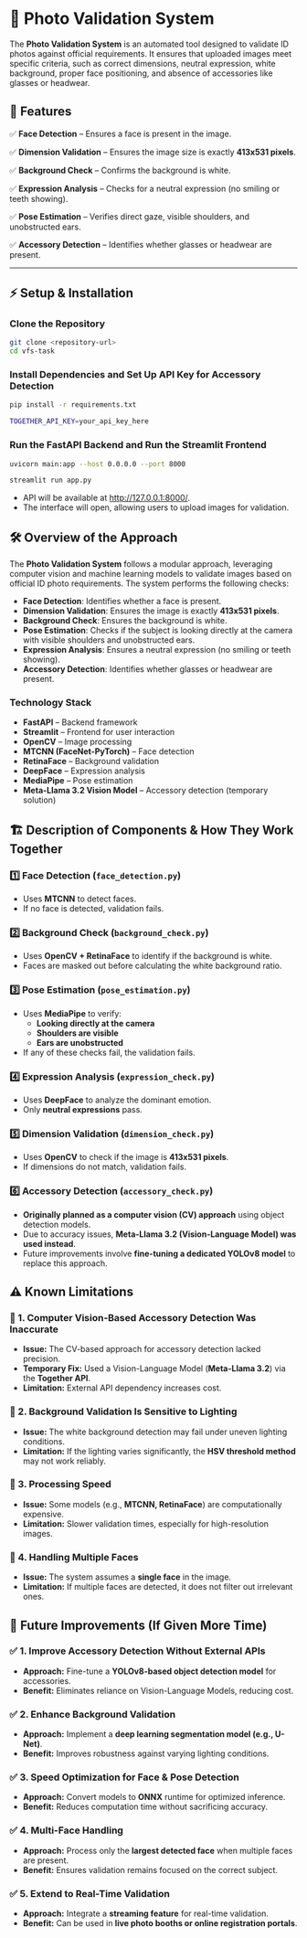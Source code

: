 # 📸 Photo Validation System

The **Photo Validation System** is an automated tool designed to validate ID photos against official requirements. It ensures that uploaded images meet specific criteria, such as correct dimensions, neutral expression, white background, proper face positioning, and absence of accessories like glasses or headwear.

## 🚀 Features

✅ **Face Detection** – Ensures a face is present in the image.

✅ **Dimension Validation** – Ensures the image size is exactly **413x531 pixels**.

✅ **Background Check** – Confirms the background is white.

✅ **Expression Analysis** – Checks for a neutral expression (no smiling or teeth showing).

✅ **Pose Estimation** – Verifies direct gaze, visible shoulders, and unobstructed ears.

✅ **Accessory Detection** – Identifies whether glasses or headwear are present.

---




## ⚡ Setup & Installation

### **Clone the Repository**

```bash
git clone <repository-url>
cd vfs-task
```

### **Install Dependencies and Set Up API Key for Accessory Detection**

```bash
pip install -r requirements.txt

TOGETHER_API_KEY=your_api_key_here
```

### **Run the FastAPI Backend and Run the Streamlit Frontend**

```bash
uvicorn main:app --host 0.0.0.0 --port 8000

streamlit run app.py
```

- API will be available at http://127.0.0.1:8000/.
- The interface will open, allowing users to upload images for validation.




## 🛠️ Overview of the Approach

The **Photo Validation System** follows a modular approach, leveraging computer vision and machine learning models to validate images based on official ID photo requirements. The system performs the following checks:

- **Face Detection**: Identifies whether a face is present.
- **Dimension Validation**: Ensures the image is exactly **413x531 pixels**.
- **Background Check**: Ensures the background is white.
- **Pose Estimation**: Checks if the subject is looking directly at the camera with visible shoulders and unobstructed ears.
- **Expression Analysis**: Ensures a neutral expression (no smiling or teeth showing).
- **Accessory Detection**: Identifies whether glasses or headwear are present.

### **Technology Stack**

- **FastAPI** – Backend framework
- **Streamlit** – Frontend for user interaction
- **OpenCV** – Image processing
- **MTCNN (FaceNet-PyTorch)** – Face detection
- **RetinaFace** – Background validation
- **DeepFace** – Expression analysis
- **MediaPipe** – Pose estimation
- **Meta-Llama 3.2 Vision Model** – Accessory detection (temporary solution)




## 🏗️ Description of Components & How They Work Together

### **1️⃣ Face Detection (`face_detection.py`)**

- Uses **MTCNN** to detect faces.
- If no face is detected, validation fails.

### **2️⃣ Background Check (`background_check.py`)**

- Uses **OpenCV + RetinaFace** to identify if the background is white.
- Faces are masked out before calculating the white background ratio.

### **3️⃣ Pose Estimation (`pose_estimation.py`)**

- Uses **MediaPipe** to verify:
  - **Looking directly at the camera**
  - **Shoulders are visible**
  - **Ears are unobstructed**
- If any of these checks fail, the validation fails.

### **4️⃣ Expression Analysis (`expression_check.py`)**

- Uses **DeepFace** to analyze the dominant emotion.
- Only **neutral expressions** pass.

### **5️⃣ Dimension Validation (`dimension_check.py`)**

- Uses **OpenCV** to check if the image is **413x531 pixels**.
- If dimensions do not match, validation fails.

### **6️⃣ Accessory Detection (`accessory_check.py`)**

- **Originally planned as a computer vision (CV) approach** using object detection models.
- Due to accuracy issues, **Meta-Llama 3.2 (Vision-Language Model) was used instead**.
- Future improvements involve **fine-tuning a dedicated YOLOv8 model** to replace this approach.



## ⚠️ Known Limitations

### 🚧 1. Computer Vision-Based Accessory Detection Was Inaccurate

- **Issue:** The CV-based approach for accessory detection lacked precision.
- **Temporary Fix:** Used a Vision-Language Model (**Meta-Llama 3.2**) via the **Together API**.
- **Limitation:** External API dependency increases cost.

### 🚧 2. Background Validation Is Sensitive to Lighting

- **Issue:** The white background detection may fail under uneven lighting conditions.
- **Limitation:** If the lighting varies significantly, the **HSV threshold method** may not work reliably.

### 🚧 3. Processing Speed

- **Issue:** Some models (e.g., **MTCNN, RetinaFace**) are computationally expensive.
- **Limitation:** Slower validation times, especially for high-resolution images.

### 🚧 4. Handling Multiple Faces

- **Issue:** The system assumes a **single face** in the image.
- **Limitation:** If multiple faces are detected, it does not filter out irrelevant ones.



## 🔄 Future Improvements (If Given More Time)

### ✅ 1. Improve Accessory Detection Without External APIs

- **Approach:** Fine-tune a **YOLOv8-based object detection model** for accessories.
- **Benefit:** Eliminates reliance on Vision-Language Models, reducing cost.

### ✅ 2. Enhance Background Validation

- **Approach:** Implement a **deep learning segmentation model (e.g., U-Net)**.
- **Benefit:** Improves robustness against varying lighting conditions.

### ✅ 3. Speed Optimization for Face & Pose Detection

- **Approach:** Convert models to **ONNX** runtime for optimized inference.
- **Benefit:** Reduces computation time without sacrificing accuracy.

### ✅ 4. Multi-Face Handling

- **Approach:** Process only the **largest detected face** when multiple faces are present.
- **Benefit:** Ensures validation remains focused on the correct subject.

### ✅ 5. Extend to Real-Time Validation

- **Approach:** Integrate a **streaming feature** for real-time validation.
- **Benefit:** Can be used in **live photo booths or online registration portals**.
